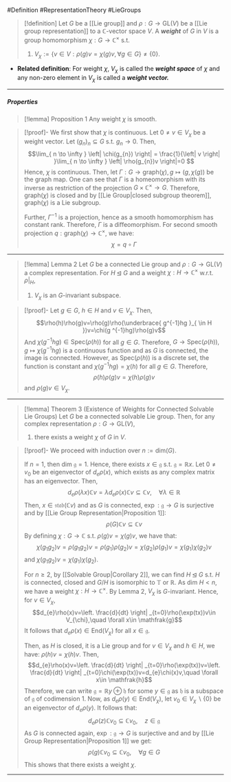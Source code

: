 #Definition #RepresentationTheory #LieGroups 

> [!definition]
> Let $G$ be a [[Lie group]] and $\rho:G\to \text{GL}(V)$ be a [[Lie group representation]] to a $\mathbb{C}$-vector space $V$. A ***weight*** of $G$ in $V$ is a group homomorphism $\chi:G\to \mathbb{C}^\times$ s.t. 
> 1. $V_{\chi}:=\{ v\in V:\rho(g)v=\chi(g)v,\forall g\in G \}\neq \{ 0 \}$.

- **Related definition**: For weight $\chi$, $V_{\chi}$ is called the ***weight space*** of $\chi$ and any non-zero element in $V_{\chi}$ is called a ***weight vector.***
---
##### Properties
> [!lemma] Proposition 1
> Any weight $\chi$ is smooth.

> [!proof]-
> We first show that $\chi$ is continuous. Let $0\neq v\in V_{\chi}$ be a weight vector. Let $(g_{n})_{n}\subseteq G$ s.t. $g_{n}\to 0$. Then, $$\lim_{ n \to \infty } \left| \chi(g_{n}) \right| = \frac{1}{\left| v \right| }\lim_{ n \to \infty } \left| \rho(g_{n})v \right|=0 $$Hence, $\chi$ is continuous. Then, let $\Gamma:G\to \text{graph}(\chi),g\mapsto (g,\chi(g))$ be the graph map. One can see that $\Gamma$ is a homeomorphism with its inverse as restriction of the projection $G\times \mathbb{C}^\times\to G$. Therefore, $\text{graph}(\chi)$ is closed and by [[Lie Group|closed subgroup theorem]], $\text{graph}(\chi)$ is a Lie subgroup.
> 
> Further, $\Gamma ^{-1}$ is a projection, hence as a smooth homomorphism has constant rank. Therefore, $\Gamma$ is a diffeomorphism. For second smooth projection $q:\text{graph}(\chi)\to \mathbb{C}^\times$, we have: $$\chi=q\circ \Gamma$$
---
> [!lemma] Lemma 2
> Let $G$ be a connected Lie group and $\rho:G\to \text{GL}(V)$ a complex representation. For $H\unlhd G$ and a weight $\chi:H\to \mathbb{C}^\times$ w.r.t. $\rho|_{H}$, 
> 1. $V_{\chi}$ is an $G$-invariant subspace.

> [!proof]-
> Let $g\in G$, $h\in H$ and $v\in V_{\chi}$. Then,$$\rho(h)\rho(g)v=\rho(g)\rho(\underbrace{ g^{-1}hg }_{ \in H })v=\chi(g ^{-1}hg)\rho(g)v$$And $\chi(g^{-1}hg)\in \text{Spec}(\rho(h))$ for all $g\in G$. Therefore, $G\to \text{Spec}(\rho(h)),g\mapsto \chi(g ^{-1}hg)$ is a continuous function and as $G$ is connected, the image is connected. However, as $\text{Spec}(\rho(h))$ is a discrete set, the function is constant and $\chi(g^{-1}hg)=\chi(h)$ for all $g\in G$. Therefore, $$\rho(h)\rho(g)v=\chi(h)\rho(g)v$$and $\rho(g)v\in V_{\chi}$.
---
> [!lemma] Theorem 3 (Existence of Weights for Connected Solvable Lie Groups)
> Let $G$ be a connected solvable Lie group. Then, for any complex representation $\rho:G\to \text{GL}(V)$, 
> 1. there exists a weight $\chi$ of $G$ in $V$.

> [!proof]-
> We proceed with induction over $n:=\text{dim}(G)$. 
> 
> If $n=1$, then $\text{dim }\mathfrak{g}=1$. Hence, there exists $x\in \mathfrak{g}$ s.t. $\mathfrak{g}=\mathbb{R}x$. Let $0\neq v_{0}$ be an eigenvector of $d_{e}\rho(x)$, which exists as any complex matrix has an eigenvector. Then, $$d_{e}\rho(\lambda x)\mathbb{C}v=\lambda d_{e}\rho(x)\mathbb{C}v\subseteq \mathbb{C}v,\quad \forall\lambda\in \mathbb{R}$$Then, $x\in \mathfrak{stab}(\mathbb{C}v)$ and as  $G$ is connected, $\exp:\mathfrak{g}\to G$ is surjective and by [[Lie Group Representation|Proposition 1]]:$$\rho(G)\mathbb{C}v\subseteq \mathbb{C}v$$ By defining $\chi:G\to \mathbb{C}$ s.t. $\rho(g)v=\chi(g)v$, we have that: $$\chi(g_{1}g_{2})v=\rho(g_{1}g_{2})v=\rho(g_{1})\rho(g_{2})v=\chi(g_{2})\rho(g_{1})v=\chi(g_{1})\chi(g_{2})v$$and $\chi(g_{1}g_{2})v=\chi(g_{1})\chi(g_{2})$. 
> 
> For $n\geq 2$, by [[Solvable Group|Corollary 2]], we can find $H\unlhd G$ s.t. $H$ is connected, closed and $G / H$ is isomorphic to $\mathbb{T}$ or $\mathbb{R}$. As $\text{dim }H<n$, we have a weight $\chi:H\to \mathbb{C}^\times$. By Lemma 2, $V_{\chi}$ is $G$-invariant. Hence, for $v\in V_{\chi}$,$$d_{e}\rho(x)v=\left. \frac{d}{dt} \right| _{t=0}\rho(\exp(tx))v\in V_{\chi},\quad \forall x\in \mathfrak{g}$$It follows that $d_{e}\rho(x)\in \mathfrak{\text{End}}(V_{\chi})$ for all $x\in \mathfrak{g}$. 
> 
> Then, as $H$ is closed, it is a Lie group and for $v\in V_{\chi}$ and $h\in H$, we have: $\rho(h)v=\chi(h)v$. Then, $$d_{e}\rho(x)v=\left. \frac{d}{dt} \right| _{t=0}\rho(\exp(tx))v=\left. \frac{d}{dt} \right| _{t=0}\chi(\exp(tx))v=d_{e}\chi(x)v,\quad \forall x\in \mathfrak{h}$$Therefore, we can write $\mathfrak{g}=\mathbb{R}y\oplus \mathfrak{h}$ for some $y\in \mathfrak{g}$ as $\mathfrak{h}$ is a subspace of $\mathfrak{g}$ of codimension 1. Now, as $d_{e}\rho(y)\in \text{End}(V_{\chi})$, let $v_{0}\in V_{\chi} \backslash\{ 0 \}$ be an eigenvector of $d_{e}\rho(y)$. It follows that: $$d_{e}\rho(z)\mathbb{C}v_{0}\subseteq \mathbb{C}v_{0},\quad z\in \mathfrak{g}$$As $G$ is connected again, $\exp:\mathfrak{g}\to G$ is surjective and and by [[Lie Group Representation|Proposition 1]] we get: $$\rho(g)\mathbb{C}v_{0}\subseteq \mathbb{C}v_{0},\quad \forall g\in G$$This shows that there exists a weight $\chi$.
---
